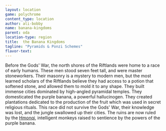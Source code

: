 ```yaml
---
layout: location
game: polychrome
content_type: location
author: ali-bobby
name: banana-kingdoms
parent: oda
location-type: region
title:  the Banana Kingdoms
tagline: "Pyramids & Ponzi Schemes"
flavor-text:
---
```


Before the Gods' War, the north shores of the Riftlands were home to a race of early humans. These men stood seven feet tall, and were master stoneworkers. Their masonry is a mystery to modern men, but the most learned scholars of the Riftlands believe they had access to a potion that softened stone, and allowed them to mold it to any shape. They built immense cities dominated by high-angled pyramidal temples. They domesticated the purple banana, a powerful hallucinogen. They created plantations dedicated to the production of the fruit which was used in secret religious rituals. This race did not survive the Gods' War, their knowledge was lost, and the jungle swallowed up their cities. The ruins are now ruled by the [Hmonqi](/races/hmonqi), intelligent monkeys raised to sentience by the powers of the purple banana.
